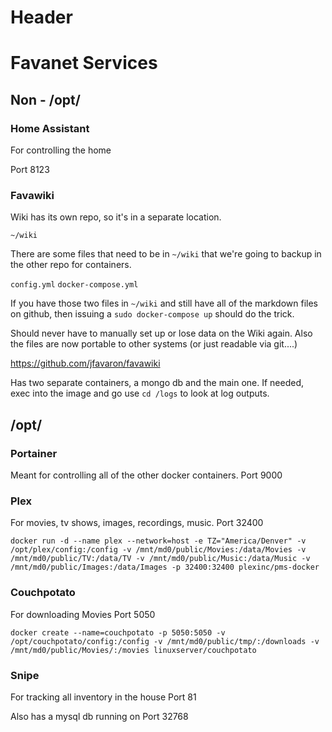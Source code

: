 <!-- TITLE: Home -->
<!-- SUBTITLE: A quick summary of Home -->

# Header

# Favanet Services
## Non - /opt/

### Home Assistant

For controlling the home

Port 8123

### Favawiki

Wiki has its own repo, so it's in a separate location.

`~/wiki`

There are some files that need to be in `~/wiki` that we're going to backup in the other repo for containers.

`config.yml`
`docker-compose.yml`

If you have those two files in `~/wiki` and still have all of the markdown files on github, then issuing a `sudo docker-compose up` should do the trick.

Should never have to manually set up or lose data on the Wiki again. Also the files are now portable to other systems (or just readable via git....)

https://github.com/jfavaron/favawiki

Has two separate containers, a mongo db and the main one. If needed, exec into the image and go use `cd /logs` to look at log outputs.

## /opt/

### Portainer
Meant for controlling all of the other docker containers.
Port 9000

### Plex
For movies, tv shows, images, recordings, music.
Port 32400

`docker run -d --name plex --network=host -e TZ="America/Denver" -v /opt/plex/config:/config -v /mnt/md0/public/Movies:/data/Movies -v /mnt/md0/public/TV:/data/TV -v /mnt/md0/public/Music:/data/Music -v /mnt/md0/public/Images:/data/Images -p 32400:32400 plexinc/pms-docker`

### Couchpotato
For downloading Movies
Port 5050

`docker create --name=couchpotato -p 5050:5050 -v /opt/couchpotato/config:/config -v /mnt/md0/public/tmp/:/downloads -v /mnt/md0/public/Movies/:/movies linuxserver/couchpotato`

### Snipe
For tracking all inventory in the house
Port 81

Also has a mysql db running on Port 32768

